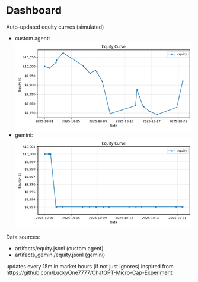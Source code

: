# Dashboard

Auto-updated equity curves (simulated)

- custom agent: ![Equity Curve](artifacts/equity.png?v=edd88a6)
- gemini: ![Equity Curve (Gemini)](artifacts_gemini/equity.png?v=edd88a6)

Data sources:
- artifacts/equity.jsonl (custom agent)
- artifacts_gemini/equity.jsonl (gemini)

updates every 15m in market hours (if not just ignores)
inspired from https://github.com/LuckyOne7777/ChatGPT-Micro-Cap-Experiment